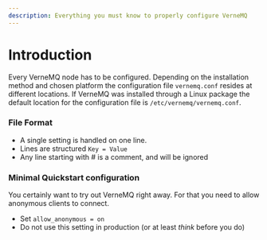 ```yaml
---
description: Everything you must know to properly configure VerneMQ
---
```


# Introduction

Every VerneMQ node has to be configured. Depending on the installation method and chosen platform the configuration file `vernemq.conf` resides at different locations. If VerneMQ was installed through a Linux package the default location for the configuration file is `/etc/vernemq/vernemq.conf`.

### File Format

* A single setting is handled on one line.
* Lines are structured `Key = Value`
* Any line starting with \# is a comment, and will be ignored

### Minimal Quickstart configuration

You certainly want to try out VerneMQ right away. For that you need to allow anonymous clients to connect.

* Set `allow_anonymous = on`
* Do not use this setting in production \(or at least _think_ before you do\)

